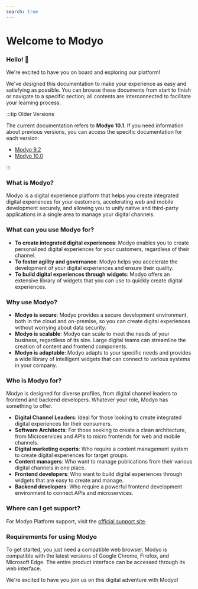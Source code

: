 ```yaml
---
search: true
---
```


# Welcome to Modyo

### Hello! 👋

We're excited to have you on board and exploring our platform!

We've designed this documentation to make your experience as easy and satisfying as possible. You can browse these documents from start to finish or navigate to a specific section; all contents are interconnected to facilitate your learning process.

:::tip Older Versions

The current documentation refers to **Modyo 10.1**. If you need information about previous versions, you can access the specific documentation for each version:

* [Modyo 9.2](https://9-2.docs.modyo.com/en/)
* [Modyo 10.0](https://10-0.docs.modyo.com/en/)

:::

### What is Modyo?

Modyo is a digital experience platform that helps you create integrated digital experiences for your customers, accelerating web and mobile development securely, and allowing you to unify native and third-party applications in a single area to manage your digital channels.

### What can you use Modyo for?

* **To create integrated digital experiences**: Modyo enables you to create personalized digital experiences for your customers, regardless of their channel.
* **To foster agility and governance**: Modyo helps you accelerate the development of your digital experiences and ensure their quality.
* **To build digital experiences through widgets**: Modyo offers an extensive library of widgets that you can use to quickly create digital experiences.

### Why use Modyo?

* **Modyo is secure**: Modyo provides a secure development environment, both in the cloud and on-premise, so you can create digital experiences without worrying about data security.
* **Modyo is scalable**: Modyo can scale to meet the needs of your business, regardless of its size. Large digital teams can streamline the creation of content and frontend components.
* **Modyo is adaptable**: Modyo adapts to your specific needs and provides a wide library of intelligent widgets that can connect to various systems in your company.

### Who is Modyo for?

Modyo is designed for diverse profiles, from digital channel leaders to frontend and backend developers. Whatever your role, Modyo has something to offer.

* **Digital Channel Leaders**: Ideal for those looking to create integrated digital experiences for their consumers.
* **Software Architects**: For those seeking to create a clean architecture, from Microservices and APIs to micro frontends for web and mobile channels.
* **Digital marketing experts**: Who require a content management system to create digital experiences for target groups.
* **Content managers**: Who want to manage publications from their various digital channels in one place.
* **Frontend developers**: Who want to build digital experiences through widgets that are easy to create and manage.
* **Backend developers**: Who require a powerful frontend development environment to connect APIs and microservices.

### Where can I get support?

For Modyo Platform support, visit the [official support site](https://support.modyo.com/hc/es).

### Requirements for using Modyo

To get started, you just need a compatible web browser. Modyo is compatible with the latest versions of Google Chrome, Firefox, and Microsoft Edge. The entire product interface can be accessed through its web interface.

We're excited to have you join us on this digital adventure with Modyo!
